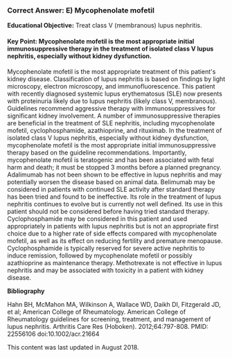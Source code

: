 
### Correct Answer: E) Mycophenolate mofetil 

**Educational Objective:** Treat class V (membranous) lupus nephritis.

#### **Key Point:** Mycophenolate mofetil is the most appropriate initial immunosuppressive therapy in the treatment of isolated class V lupus nephritis, especially without kidney dysfunction.

Mycophenolate mofetil is the most appropriate treatment of this patient's kidney disease. Classification of lupus nephritis is based on findings by light microscopy, electron microscopy, and immunofluorescence. This patient with recently diagnosed systemic lupus erythematosus (SLE) now presents with proteinuria likely due to lupus nephritis (likely class V, membranous). Guidelines recommend aggressive therapy with immunosuppressives for significant kidney involvement. A number of immunosuppressive therapies are beneficial in the treatment of SLE nephritis, including mycophenolate mofetil, cyclophosphamide, azathioprine, and rituximab. In the treatment of isolated class V lupus nephritis, especially without kidney dysfunction, mycophenolate mofetil is the most appropriate initial immunosuppressive therapy based on the guideline recommendations. Importantly, mycophenolate mofetil is teratogenic and has been associated with fetal harm and death; it must be stopped 3 months before a planned pregnancy.
Adalimumab has not been shown to be effective in lupus nephritis and may potentially worsen the disease based on animal data.
Belimumab may be considered in patients with continued SLE activity after standard therapy has been tried and found to be ineffective. Its role in the treatment of lupus nephritis continues to evolve but is currently not well defined. Its use in this patient should not be considered before having tried standard therapy.
Cyclophosphamide may be considered in this patient and used appropriately in patients with lupus nephritis but is not an appropriate first choice due to a higher rate of side effects compared with mycophenolate mofetil, as well as its effect on reducing fertility and premature menopause. Cyclophosphamide is typically reserved for severe active nephritis to induce remission, followed by mycophenolate mofetil or possibly azathioprine as maintenance therapy.
Methotrexate is not effective in lupus nephritis and may be associated with toxicity in a patient with kidney disease.

**Bibliography**

Hahn BH, McMahon MA, Wilkinson A, Wallace WD, Daikh DI, Fitzgerald JD, et al; American College of Rheumatology. American College of Rheumatology guidelines for screening, treatment, and management of lupus nephritis. Arthritis Care Res (Hoboken). 2012;64:797-808. PMID: 22556106 doi:10.1002/acr.21664

This content was last updated in August 2018.